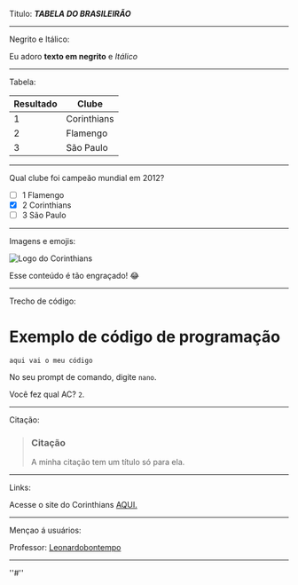 
Titulo:
***TABELA DO BRASILEIRÃO***

------------------------------



Negrito e Itálico:

Eu adoro **texto em negrito** e _Itálico_


-------------------------------

Tabela:

| Resultado   | Clube |
| ----------- | ----------- |
| 1           | Corinthians |   
| 2           | Flamengo    |
| 3           | São Paulo   | 


------------------------------

Qual clube foi campeão mundial em 2012?

-  [ ] 1 Flamengo
-  [x] 2 Corinthians
-  [ ] 3 São Paulo   

------------------------------


Imagens e emojis:

![ Logo do Corinthians](https://www.google.com/imgres?imgurl=https://i.pinimg.com/736x/3f/ce/65/3fce65a01d4ff4f9608520497e1eefbe.jpg&imgrefurl=https://br.pinterest.com/pin/846817536159248640/&tbnid=Y9OwGMh6FwkNuM&vet=1&docid=oNHlonk3bBFRVM&w=670&h=560&hl=pt-BR&source=sh/x/im#imgrc=Y9OwGMh6FwkNuM&imgdii=McvruyfrLjLSqM)

Esse conteúdo é tão engraçado! :joy:

------------------------------
Trecho de código:

# Exemplo de código de programação 
```` aqui vai o meu código ````

No seu prompt de comando, digite `nano`.

Você fez qual AC?  `2`.

------------------------------



Citação:

> ### Citação ###
> A minha citação tem um título só para ela.


----------------------------------------



Links:

Acesse o site do Corinthians [AQUI.](https://www.corinthians.com.br/)

------------------------------

Mençao á usuários:


Professor: [Leonardobontempo](https://github.com/leonardobontempo)

------------------------------

''#''


